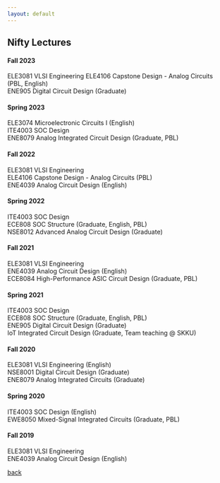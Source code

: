 ```yaml
---
layout: default
---
```


## Nifty Lectures

#### Fall 2023

ELE3081 VLSI Engineering 
ELE4106 Capstone Design - Analog Circuits (PBL, English)  
ENE905 Digital Circuit Design (Graduate)   

#### Spring 2023

ELE3074 Microelectronic Circuits I (English)   
ITE4003 SOC Design   
ENE8079 Analog Integrated Circuit Design (Graduate, PBL)   

#### Fall 2022

ELE3081 VLSI Engineering  
ELE4106 Capstone Design - Analog Circuits (PBL)  
ENE4039 Analog Circuit Design (English)  

#### Spring 2022

ITE4003 SOC Design   
ECE808 SOC Structure (Graduate, English, PBL)  
NSE8012 Advanced Analog Circuit Design (Graduate)

#### Fall 2021

ELE3081 VLSI Engineering  
ENE4039 Analog Circuit Design (English)  
ECE8084 High-Performance ASIC Circuit Design (Graduate, PBL)  

#### Spring 2021

ITE4003 SOC Design   
ECE808 SOC Structure (Graduate, English, PBL)  
ENE905 Digital Circuit Design (Graduate)   
IoT Integrated Circuit Design (Graduate, Team teaching @ SKKU)

#### Fall 2020

ELE3081 VLSI Engineering (English)   
NSE8001 Digital Circuit Design (Graduate)   
ENE8079 Analog Integrated Circuits (Graduate)

#### Spring 2020

ITE4003 SOC Design (English)   
EWE8050 Mixed-Signal Integrated Circuits (Graduate, PBL)

#### Fall 2019

ELE3081 VLSI Engineering  
ENE4039 Analog Circuit Design (English)

[back](./)
